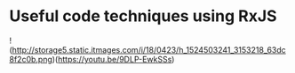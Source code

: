 # Useful code techniques using RxJS

!(http://storage5.static.itmages.com/i/18/0423/h_1524503241_3153218_63dc8f2c0b.png)(https://youtu.be/9DLP-EwkSSs)
